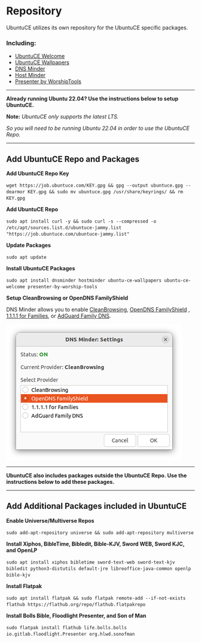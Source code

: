 # Repository

UbuntuCE utilizes its own repository for the UbuntuCE specific packages.

### Including:
- [UbuntuCE Welcome](https://github.com/jeremehancock/ubuntu-ce-welcome#readme)
- [UbuntuCE Wallpapers](https://github.com/jeremehancock/ubuntu-ce-wallpapers#readme)
- [DNS Minder](https://github.com/jeremehancock/dnsminder#readme)
- [Host Minder](https://github.com/jeremehancock/hostminder#readme)
- [Presenter by WorshipTools](https://github.com/jeremehancock/presenter-by-worship-tools#readme)

--- 

**Already running Ubuntu 22.04? Use the instructions below to setup UbuntuCE.**

**Note:** *UbuntuCE only supports the latest LTS.* 

*So you will need to be running Ubuntu 22.04 in order to use the UbuntuCE Repo.*

---

## Add UbuntuCE Repo and Packages

**Add UbuntuCE Repo Key**

`wget https://job.ubuntuce.com/KEY.gpg && gpg --output ubuntuce.gpg --dearmor KEY.gpg && sudo mv ubuntuce.gpg /usr/share/keyrings/ && rm KEY.gpg`

**Add UbuntuCE Repo**

`sudo apt install curl -y && sudo curl -s --compressed -o /etc/apt/sources.list.d/ubuntuce-jammy.list "https://job.ubuntuce.com/ubuntuce-jammy.list"`

**Update Packages**

`sudo apt update`

**Install UbuntuCE Packages**

`sudo apt install dnsminder hostminder ubuntu-ce-wallpapers ubuntu-ce-welcome presenter-by-worship-tools`

**Setup CleanBrowsing or OpenDNS FamilyShield**

DNS Minder allows you to enable [CleanBrowsing](https://cleanbrowsing.org/), [OpenDNS FamilyShield](https://www.opendns.com/setupguide/#familyshield) , [1.1.1.1 for Families](https://blog.cloudflare.com/introducing-1-1-1-1-for-families/), or [AdGuard Family DNS](https://adguard-dns.io/en/public-dns.html).

![DNS Minder](https://raw.githubusercontent.com/jeremehancock/docs.ubuntuce.com-content/main/pages/assets/images/dnsminder-job.png)

---

**UbuntuCE also includes packages outside the UbuntuCE Repo. Use the instructions below to add these packages.**

---

## Add Additional Packages included in UbuntuCE

**Enable Universe/Multiverse Repos**

`sudo add-apt-repository universe && sudo add-apt-repository multiverse`

**Install Xiphos, BibleTime, Bibledit, Bible-KJV, Sword WEB, Sword KJC, and OpenLP**

`sudo apt install xiphos bibletime sword-text-web sword-text-kjv bibledit python3-distutils default-jre libreoffice-java-common openlp bible-kjv`

**Install Flatpak**

`sudo apt install flatpak && sudo flatpak remote-add --if-not-exists flathub https://flathub.org/repo/flathub.flatpakrepo`

**Install Bolls Bible, Floodlight Presenter, and Son of Man**

`sudo flatpak install flathub life.bolls.bolls io.gitlab.floodlight.Presenter org.hlwd.sonofman`